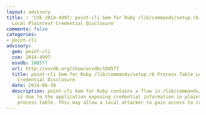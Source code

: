 ```yaml
---
layout: advisory
title: ! 'CVE-2014-4997: point-cli Gem for Ruby /lib/commands/setup.rb Process Table
  Local Plaintext Credential Disclosure'
comments: false
categories:
- point-cli
advisory:
  gem: point-cli
  cve: 2014-4997
  osvdb: 108577
  url: http://osvdb.org/show/osvdb/108577
  title: point-cli Gem for Ruby /lib/commands/setup.rb Process Table Local Plaintext
    Credential Disclosure
  date: 2014-06-30
  description: point-cli Gem for Ruby contains a flaw in /lib/commands/setup.rb that
    is due to the application exposing credential information in plaintext in the
    process table. This may allow a local attacker to gain access to credential information.
---
```

